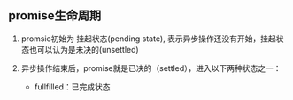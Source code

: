 
## promise生命周期
1. promsie初始为 挂起状态(pending state), 表示异步操作还没有开始，挂起状态也可以认为是未决的(unsettled)

2. 异步操作结束后，promise就是已决的（settled），进入以下两种状态之一：
    * fullfilled：已完成状态